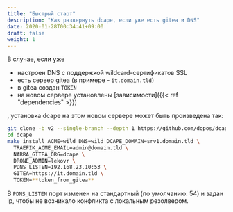 ```yaml
---
title: "Быстрый старт"
description: "Как развернуть dcape, если уже есть gitea и DNS"
date: 2020-01-28T00:34:41+09:00
draft: false
weight: 1
---
```


В случае, если уже

* настроен DNS c поддержкой wildcard-сертификатов SSL
* есть сервер gitea (в примере - `it.domain.tld`)
* в gitea создан `TOKEN`
* на новом сервере установлены [зависимости]({{< ref "dependencies" >}})

, установка dcape на этом новом сервере может быть произведена так:

```bash
git clone -b v2 --single-branch --depth 1 https://github.com/dopos/dcape.git
cd dcape
make install ACME=wild DNS=wild DCAPE_DOMAIN=srv1.domain.tld \
  TRAEFIK_ACME_EMAIL=admin@domain.tld \
  NARRA_GITEA_ORG=dcape \
  DRONE_ADMIN=lekovr \
  PDNS_LISTEN=192.168.23.10:53 \
  GITEA=https://it.domain.tld \
  TOKEN=**token_from_gitea**
```

В `PDNS_LISTEN` порт изменен на стандартный (по умолчанию: 54) и задан ip, чтобы не возникало конфликта с локальным резолвером.
